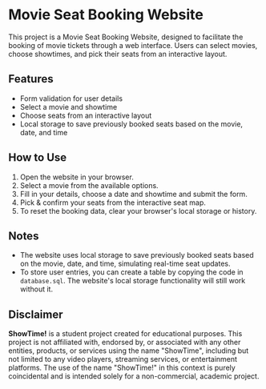 # Movie Seat Booking Website

This project is a Movie Seat Booking Website, designed to facilitate the booking of movie tickets through a web interface. Users can select movies, choose showtimes, and pick their seats from an interactive layout.

## Features
- Form validation for user details
- Select a movie and showtime
- Choose seats from an interactive layout
- Local storage to save previously booked seats based on the movie, date, and time

## How to Use
1. Open the website in your browser.
2. Select a movie from the available options.
3. Fill in your details, choose a date and showtime and submit the form.
4. Pick & confirm your seats from the interactive seat map.
5. To reset the booking data, clear your browser's local storage or history.

## Notes
- The website uses local storage to save previously booked seats based on the movie, date, and time, simulating real-time seat updates.
- To store user entries, you can create a table by copying the code in `database.sql`. The website's local storage functionality will still work without it.

## Disclaimer

**ShowTime!** is a student project created for educational purposes. This project is not affiliated with, endorsed by, or associated with any other entities, products, or services using the name "ShowTime", including but not limited to any video players, streaming services, or entertainment platforms. The use of the name "ShowTime!" in this context is purely coincidental and is intended solely for a non-commercial, academic project.
